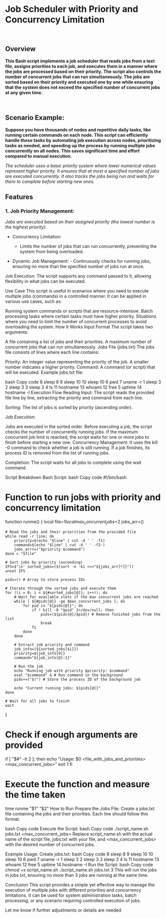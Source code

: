 # Job Scheduler with Priority and Concurrency Limitation

<br>

## Overview


**This Bash script implements a job scheduler that reads jobs from a text file, assigns priorities to each job, and executes them in a manner where the jobs are processed based on their priority. The script also controls the number of concurrent jobs that can run simultaneously. The jobs are sorted based on their priority and executed one by one while ensuring that the system does not exceed the specified number of concurrent jobs at any given time.**

<br>

## Scenario Example:

**Suppose you have thousands of nodes and repetitive daily tasks, like running certain commands on each node. This script can efficiently handle these tasks by automating job execution across nodes, prioritizing tasks as needed, and speeding up the process by running multiple jobs concurrently on all nodes. This saves significant time and effort compared to manual execution.**

*The scheduler uses a basic priority system where lower numerical values represent higher priority. It ensures that at most a specified number of jobs are executed concurrently. It also tracks the jobs being run and waits for them to complete before starting new ones.*

## Features

### 1. Job Priority Management:
*Jobs are executed based on their assigned priority (the lowest number is the highest priority).*

- Concurrency Limitation:

   - Limits the number of jobs that can run concurrently, preventing the system from being overloaded.

- Dynamic Job Management:
        - Continuously checks for running jobs, ensuring no more than the specified number of jobs run at once.

Job Execution:
The script supports any command passed to it, allowing flexibility in what jobs can be executed.

Use Case
This script is useful in scenarios where you need to execute multiple jobs (commands) in a controlled manner. It can be applied in various use cases, such as:

Running system commands or scripts that are resource-intensive.
Batch processing tasks where certain tasks must have higher priority.
Situations where you need to limit the number of concurrent processes to avoid overloading the system.
How It Works
Input Format
The script takes two arguments:

A file containing a list of jobs and their priorities.
A maximum number of concurrent jobs that can run simultaneously.
Jobs File (jobs.txt)
The jobs file consists of lines where each line contains:

Priority: An integer value representing the priority of the job. A smaller number indicates a higher priority.
Command: A command (or script) that will be executed.
Example jobs.txt file:

bash
Copy code
8 sleep 8
9 sleep 10
10 sleep 10
6 pwd
7 uname -r
1 sleep 3
2 sleep 3
3 sleep 3
4 ls
11 hostname
13 whoami
12 free
5 uptime
14 hostname -I
Execution Flow
Reading Input:
The script reads the provided file line by line, extracting the priority and command from each line.

Sorting:
The list of jobs is sorted by priority (ascending order).

Job Execution:

Jobs are executed in the sorted order.
Before executing a job, the script checks the number of concurrently running jobs.
If the maximum concurrent job limit is reached, the script waits for one or more jobs to finish before starting a new one.
Concurrency Management:
It uses the kill -0 command to check whether a job is still running. If a job finishes, its process ID is removed from the list of running jobs.

Completion:
The script waits for all jobs to complete using the wait command.

Script Breakdown
Bash Script:
bash
Copy code
#!/bin/bash

# Function to run jobs with priority and concurrency limitation
function runme() {
    local file=$1
    local max_concurrent_jobs=$2
    jobs_arr=()

    # Read the jobs and their priorities from the provided file
    while read -r line; do
        priority=$(echo "$line" | cut -d ' ' -f1)
        command=$(echo "$line" | cut -d ' ' -f2-)
        jobs_arr+=("$priority $command")
    done < "$file"

    # Sort jobs by priority (ascending)
    IFS=$'\n' sorted_jobs=($(sort -n -k1 <<<"${jobs_arr[*]}"))
    unset IFS

    pids=() # Array to store process IDs

    # Iterate through the sorted jobs and execute them
    for ((i = 0; i < ${#sorted_jobs[@]}; i++)); do
        # Wait for available slots if the max concurrent jobs are reached
        while [ ${#pids[@]} -ge $max_concurrent_jobs ]; do
            for pid in "${pids[@]}"; do
                if ! kill -0 "$pid" 2>/dev/null; then
                    pids=(${pids[@]/$pid}) # Remove finished jobs from the list
                    break
                fi
            done
        done

        # Extract job priority and command
        job_info=(${sorted_jobs[$i]})
        priority=${job_info[0]}
        command="${job_info[@]:1}"

        # Run the job
        echo "Running job with priority $priority: $command"
        eval "$command" & # Run command in the background
        pids+=("$!") # Store the process ID of the background job

        echo "Current running jobs: ${pids[@]}"
    done

    # Wait for all jobs to finish
    wait
}

# Check if enough arguments are provided
if [ "$#" -lt 2 ]; then
    echo "Usage: $0 <file_with_jobs_and_priorities> <max_concurrent_jobs>"
    exit 1
fi

# Execute the function and measure the time taken
time runme "$1" "$2"
How to Run
Prepare the Jobs File:
Create a jobs.txt file containing the jobs and their priorities. Each line should follow this format:

bash
Copy code
<priority> <command>
Execute the Script:
bash
Copy code
./script_name.sh jobs.txt <max_concurrent_jobs>
Replace script_name.sh with the actual name of the script file, jobs.txt with your file, and <max_concurrent_jobs> with the desired number of concurrent jobs.

Example Usage:
Create jobs.txt:
bash
Copy code
8 sleep 8
9 sleep 10
10 sleep 10
6 pwd
7 uname -r
1 sleep 3
2 sleep 3
3 sleep 3
4 ls
11 hostname
13 whoami
12 free
5 uptime
14 hostname -I
Run the Script:
bash
Copy code
chmod +x script_name.sh
./script_name.sh jobs.txt 3
This will run the jobs in jobs.txt, ensuring no more than 3 jobs are running at the same time.

Conclusion
This script provides a simple yet effective way to manage the execution of multiple jobs with different priorities and concurrency limitations. It can be used for system administration tasks, batch processing, or any scenario requiring controlled execution of jobs.

Let me know if further adjustments or details are needed
